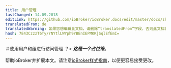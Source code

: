 ```yaml
---
title: 用户管理
lastChanged: 14.09.2018
editLink: https://github.com/ioBroker/ioBroker.docs/edit/master/docs/zh-cn/config/userrights.md
translatedFrom: de
translatedWarning: 如果您想编辑此文档，请删除“translatedFrom”字段，否则此文档将再次自动翻译
hash: 7E43CzzzT6Ty/rNYtlLWYph9YBEnIEPMKKjSqlEfEmI=
---
```

＃使用用户和组进行访问管理
？&gt; ***这是一个占位符***。 <br><br>帮助ioBroker并扩展本文。请注意[ioBroker样式指南](community/styleguidedoc)，以便更容易接受更改。